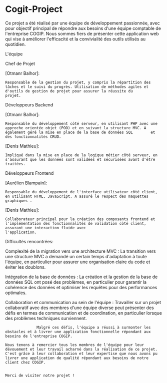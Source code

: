 # Cogit-Project

Ce projet a été réalisé par une équipe de développement passionnée, avec pour objectif principal de répondre aux besoins d'une équipe comptable de l'entreprise COGIP. Nous sommes fiers de           présenter cette application web qui vise à améliorer l'efficacité et la convivialité des outils utilisés au quotidien.

L'équipe

Chef de Projet

  [Otmanr Balhor]:
    
    Responsable de la gestion du projet, y compris la répartition des tâches et le suivi du progrès. Utilisation de méthodes agiles et d'outils de gestion de projet pour assurer la réussite du             projet.

Développeurs Backend

  [Otmanr Balhor]: 
    
    Responsable du développement côté serveur, en utilisant PHP avec une approche orientée objet (POO) et en suivant la structure MVC. A également géré la mise en place de la base de données SQL        et des fonctionnalités CRUD.
    
  [Denis Mathieu]:
    
    Impliqué dans la mise en place de la logique métier côté serveur, en s'assurant que les données sont validées et sécurisées avant d'être traitées.

Développeurs Frontend

  [Aurélien Blampain]:
    
    Responsable du développement de l'interface utilisateur côté client, en utilisant HTML, JavaScript. A assuré le respect des maquettes graphiques .
    
  [Denis Mathieu]:
    
    Collaborateur principal pour la création des composants frontend et l'implémentation des fonctionnalités de validation côté client, assurant une interaction fluide avec                              l'application.

Difficultés rencontrées:

  Complexité de la migration vers une architecture MVC :
    La transition vers une structure MVC a demandé un certain temps d'adaptation à toute l'équipe, en particulier pour assurer une organisation claire du code et éviter les doublons.

  Intégration de la base de données : 
    La création et la gestion de la base de données SQL ont posé des problèmes, en particulier pour garantir la cohérence des données et optimiser les requêtes pour des performances optimales.

  Collaboration et communication au sein de l'équipe : 
    Travailler sur un projet collaboratif avec des membres d'une équipe diverse peut présenter des défis en termes de communication et de coordination, en particulier lorsque des problèmes              techniques surviennent.

                  Malgré ces défis, l'équipe a réussi à surmonter les obstacles et à livrer une application fonctionnelle répondant aux besoins de l'entreprise COGIP.

    Nous tenons à remercier tous les membres de l'équipe pour leur dévouement et leur travail acharné dans la réalisation de ce projet. 
    C'est grâce à leur collaboration et leur expertise que nous avons pu livrer une application de qualité répondant aux besoins de notre client chez COGIP.

    
    Merci de visiter notre projet !


    

